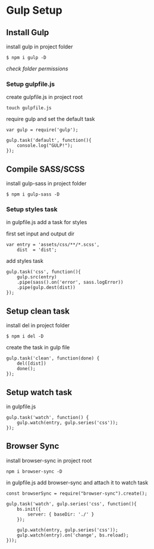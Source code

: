 # Gulp Setup

## Install Gulp
install gulp in project folder

`$ npm i gulp -D`

*check folder permissions*

### Setup gulpfile.js
create gulpfile.js in project root

`touch gulpfile.js`

require gulp and set the default task

```
var gulp = require('gulp');

gulp.task('default', function(){
	console.log("GULP!");
});
```

## Compile SASS/SCSS
install gulp-sass in project folder

`$ npm i gulp-sass -D`

### Setup styles task
in gulpfile.js add a task for styles

first set input and output dir
```
var entry = 'assets/css/**/*.scss',
	dist  = 'dist';
```

add styles task
```
gulp.task('css', function(){
	gulp.src(entry)
	.pipe(sass().on('error', sass.logError))
	.pipe(gulp.dest(dist))
});
```

## Setup clean task
install del in project folder

`$ npm i del -D`

create the task in gulp file

```
gulp.task('clean', function(done) {
	del([dist])
	done();
});
```

## Setup watch task
in gulpfile.js

```
gulp.task('watch', function() {
	gulp.watch(entry, gulp.series('css'));
});
```

## Browser Sync
install browser-sync in project root

`npm i browser-sync -D`

in gulpfile.js add browser-sync and attach it to watch task

```
const browserSync = require("browser-sync").create();

gulp.task('watch', gulp.series('css', function(){
	bs.init({
		server: { baseDir: './' }
	});

	gulp.watch(entry, gulp.series('css'));
	gulp.watch(entry).on('change', bs.reload);
}));
```

